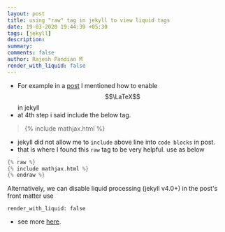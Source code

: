 ```yaml
---
layout: post
title: using "raw" tag in jekyll to view liquid tags
date: 19-03-2020 19:44:39 +05:30
tags: [jekyll]
description:
summary:
comments: false
author: Rajesh Pandian M
render_with_liquid: false
---
```


- For example in a [post](/blog/latex-jekyll.html)
 I mentioned how to enable $$\LaTeX$$ in jekyll
- at 4th step i said include the below tag.
> {% include mathjax.html %}

- jekyll did not allow me to `include` above line into `code blocks` in post.
- that is where I found this `raw` tag to be very helpful. use as below

```cpp
{% raw %}
{% include mathjax.html %}
{% endraw %}
```


Alternatively, we can disable liquid processing (jekyll v4.0+) in the post's front matter use

```render_with_liquid: false```

- see more [here](https://jekyllrb.com/docs/liquid/tags/).
